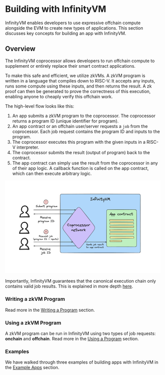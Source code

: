 # Building with InfinityVM

InfinityVM enables developers to use expressive offchain compute alongside the EVM to create new types of applications. This section discusses key concepts for building an app with InfinityVM.

## Overview

The InfinityVM coprocessor allows developers to run offchain compute to supplement or entirely replace their smart contract applications. 

To make this safe and efficient, we utilize zkVMs. A zkVM program is written in a language that compiles down to RISC-V. It accepts any inputs, runs some compute using these inputs, and then returns the result. A zk proof can then be generated to prove the correctness of this execution, enabling anyone to cheaply verify this offchain work.

The high-level flow looks like this:

1. An app submits a zkVM program to the coprocessor. The coprocessor returns a program ID (unique identifier for program).
1. An app contract or an offchain user/server requests a `job` from the coprocessor. Each job request contains the program ID and inputs to the program.
1. The coprocessor executes this program with the given inputs in a RISC-V interpreter.
1. The coprocessor submits the result (output of program) back to the contract.
1. The app contract can simply use the result from the coprocessor in any of their app logic. A callback function is called on the app contract, which can then execute arbitrary logic.

![coprocessor flow](../assets/coprocessor-overview.png)

Importantly, InfinityVM guarantees that the canonical execution chain only contains valid job results. This is explained in more depth [here](../chain/fork-choice.md).

### Writing a zkVM Program

Read more in the [Writing a Program](./writing-program.md) section.

### Using a zkVM Program

A zkVM program can be run in InfinityVM using two types of job requests: **onchain** and **offchain**. Read more in the [Using a Program](./using-program.md) section.

### Examples

We have walked through three examples of building apps with InfinityVM in the [Example Apps](../apps/README.md) section.
